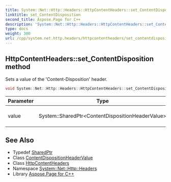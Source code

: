 ```yaml
---
title: System::Net::Http::Headers::HttpContentHeaders::set_ContentDisposition method
linktitle: set_ContentDisposition
second_title: Aspose.Page for C++
description: 'System::Net::Http::Headers::HttpContentHeaders::set_ContentDisposition method. Sets a value of the ''Content-Disposition'' header in C++.'
type: docs
weight: 300
url: /cpp/system.net.http.headers/httpcontentheaders/set_contentdisposition/
---
```

## HttpContentHeaders::set_ContentDisposition method


Sets a value of the 'Content-Disposition' header.

```cpp
void System::Net::Http::Headers::HttpContentHeaders::set_ContentDisposition(System::SharedPtr<ContentDispositionHeaderValue> value)
```


| Parameter | Type | Description |
| --- | --- | --- |
| value | System::SharedPtr\<ContentDispositionHeaderValue\> | The value that will be set. |

## See Also

* Typedef [SharedPtr](../../../system/sharedptr/)
* Class [ContentDispositionHeaderValue](../../contentdispositionheadervalue/)
* Class [HttpContentHeaders](../)
* Namespace [System::Net::Http::Headers](../../)
* Library [Aspose.Page for C++](../../../)
